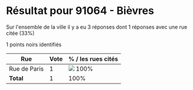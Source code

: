 # Résultat pour 91064 - Bièvres

Sur l'ensemble de la ville il y a eu 3 réponses dont 1 réponses avec une rue citée (33%)

1 points noirs identifiés

| Rue | Vote | % / les rues cités|
|-----|------|-------------------|
| Rue de Paris | 1 | <img src="../../img/bar_100.gif" />&nbsp;100%|
| **Total** | 1 | 100%|
